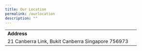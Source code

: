 ```yaml
---
title: Our Location
permalink: /ourlocation
description: ""
---
```

<table border="0" width="100%">
  <tbody>
    <tr>
      <td>
        <b>Address</b>
      </td>
    </tr>
    <tr>
      <td>21 Canberra Link, Bukit Canberra Singapore 756973
      <td>&nbsp;</td>
</tr>
</tbody>
</table>
<br>